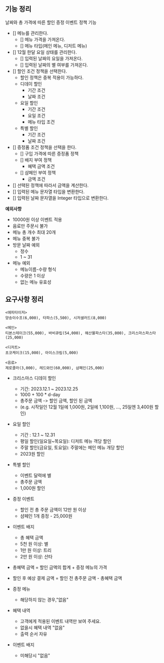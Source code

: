
## 기능 정리
날짜와 총 가격에 따른 할인 증정 이벤트 정책 기능

- [] 메뉴를 관리한다.
  - [] 메뉴 가격을 가져온다.
  - [] 메뉴 타입(메인 메뉴, 디저트 메뉴)
- [] 12월 한달 요일 상태를 관리한다.
  - [] 입력된 날짜의 요일을 가져온다.
  - [] 입력된 날짜의 별 여부를 가져온다.
- [] 할인 조건 정책을 선택한다.
  - 할인 정책은 중복 적용이 가능하다.
  - 디데이 할인
    - 기간 조건
    - 날짜 조건
  - 요일 할인
    - 기간 조건
    - 요일 조건
    - 메뉴 타입 조건
  - 특별 할인
    - 기간 조건
    - 날짜 조건
- [] 증정품 조건 정책을 선택을 한다.
  - [] 구입 가격에 따른 증정품 정책
  - [] 배지 부여 정책
    - 혜택 금액 조건
  - [] 샴페인 부여 정책
    - 금액 조건
- [] 선택된 정책에 따라서 금액을 계산한다.
- [] 입력된 메뉴 문자열 타입을 변환한다.
- [] 입력된 날짜 문자열을 Integer 타입으로 변환한다.

**예외사항**
- 10000원 이상 이벤트 적용
- 음료만 주문시 불가
- 메뉴 총 개수 최대 20개
- 메뉴 중복 불가
- 방문 날짜 예외
  - 정수
  - 1 ~ 31
- 메뉴 예외
  - 메뉴이름-수량 형식
  - 수량은 1 이상
  - 없는 메뉴 유효성

## 요구사항 정리
```
<애피타이저>
양송이수프(6,000), 타파스(5,500), 시저샐러드(8,000)

<메인>
티본스테이크(55,000), 바비큐립(54,000), 해산물파스타(35,000), 크리스마스파스타(25,000)

<디저트>
초코케이크(15,000), 아이스크림(5,000)

<음료>
제로콜라(3,000), 레드와인(60,000), 샴페인(25,000)
```

- 크리스마스 디데이 할인
  - 기간: 2023.12.1 ~ 2023.12.25
  - 1000 + 100 * d-day
  - 총주문 금액 -> 할인 금액, 할인 된 금액
  - (e.g. 시작일인 12월 1일에 1,000원, 2일에 1,100원, ..., 25일엔 3,400원 할인)
- 요일 할인
  - 기간 : 12.1 ~ 12.31
  - 평일 할인(일요일~목요일): 디저트 메뉴 객당 할인
  - 주말 할인(금요일, 토요일): 주말에는 메인 메뉴 개당 할인 
  - 2023원 할인
- 특별 할인
  - 이벤트 달력에 별
  - 총주문 금액
  - 1,000원 할인
- 증정 이벤트
  - 할인 전 총 주문 금액이 12만 원 이상
  - 샴페인 1개 증정 - 25,000원
- 이벤트 배지
  - 총 혜택 금액
  - 5천 원 이상: 별
  - 1만 원 이상: 트리
  - 2만 원 이상: 산타

- 총혜택 금액 = 할인 금액의 합계 + 증정 메뉴의 가격
- 할인 후 예상 결제 금액 = 할인 전 총주문 금액 - 총혜택 금액
- 증정 메뉴
  - 해당하지 않는 경우,"없음"
- 혜택 내역
  - 고객에게 적용된 이벤트 내역만 보여 주세요.
  - 없을시 혜택 내역 "없음"
  - 출력 순서 자유
- 이벤트 배지
  - 미해당시 "없음"
